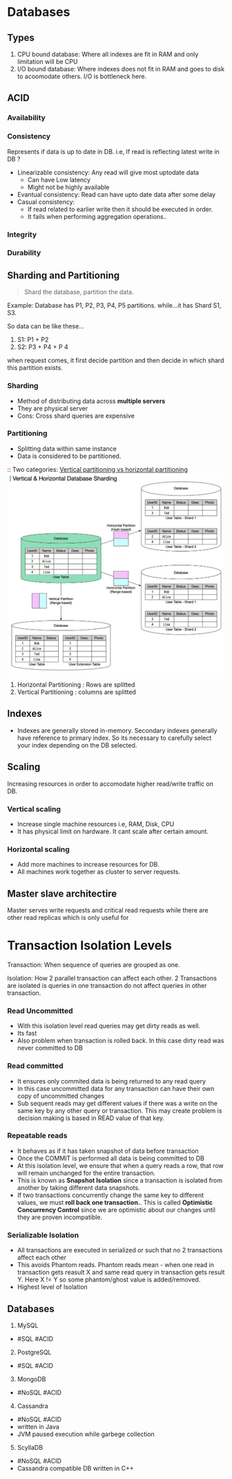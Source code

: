 # Databases

## Types
1. CPU bound database: Where all indexes are fit in RAM and only limitation will be CPU
2. I/O bound database: Where indexes does not fit in RAM and goes to disk to acoomodate others. I/O is bottleneck here.

## ACID

### Availability

### Consistency
Represents if data is up to date in DB. i.e, If read is reflecting latest write in DB ?

- Linearizable consistency: Any read will give most uptodate data
    - Can have Low latency
    - Might not be highly available
- Evantual consistency: Read can have upto date data after some delay
- Casual consistency: 
    - If read related to earlier write then it should be executed in order.
    - It fails when performing aggregation operations..

### Integrity

### Durability

## Sharding and Partitioning
> Shard the database, partition the data.

Example: 
Database has P1, P2, P3, P4, P5 partitions. while...it has
Shard S1, S3.

So data can be like these...
1. S1: P1 + P2
2. S2: P3 + P4 + P 4

when request comes, it first decide partition and then decide in which shard this partition exists.

### Sharding
- Method of distributing data across **multiple servers**
- They are physical server
- Cons: Cross shard queries are expensive

### Partitioning
- Splitting data within same instance
- Data is considered to be partitioned.

:: Two categories:
[Vertical partitioning vs horizontal partitioning](https://blog.bytebytego.com/p/vertical-partitioning-vs-horizontal)
![](/assets/images/horizontal_vertical_partitioning.webp)

1) Horizontal Partitioning  : Rows are splitted
2) Vertical Partitioning    : columns are splitted

## Indexes
- Indexes are generally stored in-memory. Secondary indexes generally have reference to primary index. So its necessary to carefully select your index depending on the DB selected.

## Scaling
Increasing resources in order to accomodate higher read/write traffic on DB.

### Vertical scaling
- Increase single machine resources i.e, RAM, Disk, CPU
- It has physical limit on hardware. It cant scale after certain amount. 

### Horizontal scaling
- Add more machines to increase resources for DB.
- All machines work together as cluster to server requests.

## Master slave architectire
Master serves write requests and critical read requests while there are other read replicas which is only useful for 

# Transaction Isolation Levels

Transaction: When sequence of queries are grouped as one.

Isolation: How 2 parallel transaction can affect each other. 2 Transactions are isolated is queries in one transaction do not affect queries in other transaction.

### Read Uncommitted
- With this isolation level read queries may get dirty reads as well.
- Its fast
- Also problem when transaction is rolled back. In this case dirty read was never committed to DB

### Read committed
- It ensures only commited data is being returned to any read query 
- In this case uncommitted data for any transaction can have their own copy of uncommitted changes
- Sub sequent reads may get different values if there was a write on the same key by any other query or transaction. This may create problem is decision making is based in READ value of that key.

### Repeatable reads
- It behaves as if it has taken snapshot of data before transaction
- Once the COMMIT is performed all data is being committed to DB
- At this isolation level, we ensure that when a query reads a row, that row will remain unchanged for the entire transaction.
- This is known as **Snapshot Isolation** since a transaction is isolated from another by taking different data snapshots.
- If two transactions concurrently change the same key to different values, we must **roll back one transaction.**. This is called **Optimistic Concurrency Control** since we are optimistic about our changes until they are proven incompatible. 

### Serializable Isolation
- All transactions are executed in serialized or such that no 2 transactions affect each other
- This avoids Phantom reads. Phantom reads mean - when one read in transaction gets reasult X and same read query in transaction gets result Y. Here X != Y so some phantom/ghost value is added/removed.
- Highest level of Isolation

## Databases

1) MySQL
- #SQL #ACID 

2) PostgreSQL
- #SQL #ACID

3) MongoDB
- #NoSQL #ACID

4) Cassandra
- #NoSQL #ACID
- written in Java
- JVM paused execution while garbege collection

5) ScyllaDB
- #NoSQL #ACID
- Cassandra compatible DB written in C++
